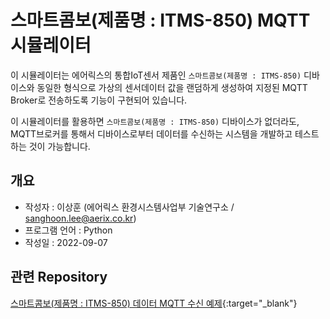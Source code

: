 # 스마트콤보(제품명 : ITMS-850) MQTT 시뮬레이터

이 시뮬레이터는 에어릭스의 통합IoT센서 제품인 ```스마트콤보(제품명 : ITMS-850)``` 디바이스와 동일한 형식으로 가상의 센서데이터 값을 랜덤하게 생성하여 지정된 MQTT Broker로 전송하도록 기능이 구현되어 있습니다.

이 시뮬레이터를 활용하면 ```스마트콤보(제품명 : ITMS-850)``` 디바이스가 없더라도, MQTT브로커를 통해서 디바이스로부터 데이터를 수신하는 시스템을 개발하고 테스트하는 것이 가능합니다.

## 개요 ##

* 작성자 : 이상훈 (에어릭스 환경시스템사업부 기술연구소 / sanghoon.lee@aerix.co.kr)
* 프로그램 언어 : Python
* 작성일 : 2022-09-07

## 관련 Repository ##

[스마트콤보(제품명 : ITMS-850) 데이터 MQTT 수신 예제](https://github.com/aerixdev/itms850_dataparser){:target="_blank"}
